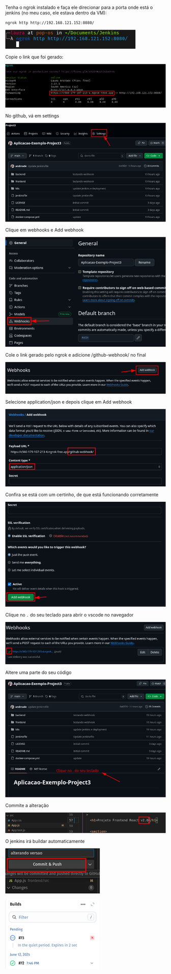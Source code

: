Tenha o ngrok instalado e faça ele direcionar para a porta onde está o jenkins (no meu caso, ele estava dentro da VM):

```sh
ngrok http http://192.168.121.152:8080/
```

![img01](../../../assets/fase07-extra-webhook-github/img01.png)

Copie o link que foi gerado:

![img02](../../../assets/fase07-extra-webhook-github/img02.png)

No github, vá em settings

![img03](../../../assets/fase07-extra-webhook-github/img03.png)

Clique em webhooks e Add webhook

![img04](../../../assets/fase07-extra-webhook-github/img04.png)

Cole o link gerado pelo ngrok e adicione /github-webhook/ no final

![img05](../../../assets/fase07-extra-webhook-github/img05.png)

Selecione application/json e depois clique em Add webhook

![img06](../../../assets/fase07-extra-webhook-github/img06.png)

Confira se está com um certinho, de que está funcionando corretamente

![img07](../../../assets/fase07-extra-webhook-github/img07.png)

Clique no `.` do seu teclado para abrir o vscode no navegador

![img08](../../../assets/fase07-extra-webhook-github/img08.png)

Altere uma parte do seu código

![img09](../../../assets/fase07-extra-webhook-github/img09.png)

Commite a alteração

![img10](../../../assets/fase07-extra-webhook-github/img10.png)

O jenkins irá buildar automaticamente

![img11](../../../assets/fase07-extra-webhook-github/img11.png)

![img12](../../../assets/fase07-extra-webhook-github/img12.png)

